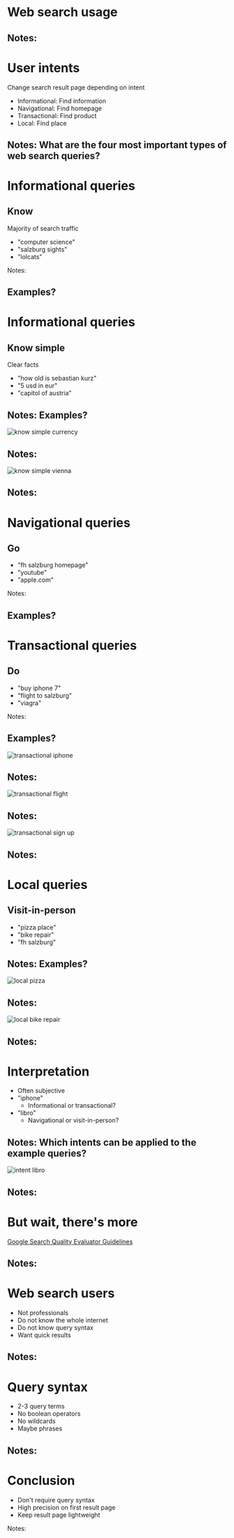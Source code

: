 # Web search usage

Notes:
---
# User intents

Change search result page depending on intent

* Informational: Find information <!-- .element: class="fragment" data-fragment-index="" -->
* Navigational: Find homepage <!-- .element: class="fragment" data-fragment-index="" -->
* Transactional: Find product <!-- .element: class="fragment" data-fragment-index="" -->
* Local: Find place <!-- .element: class="fragment" data-fragment-index="" -->

Notes:
What are the four most important types of web search queries?
---
# Informational queries

## Know

Majority of search traffic

* "computer science" <!-- .element: class="fragment" data-fragment-index="" -->
* "salzburg sights" <!-- .element: class="fragment" data-fragment-index="" -->
* "lolcats" <!-- .element: class="fragment" data-fragment-index="" -->

Notes:

Examples?
---
# Informational queries

## Know simple

Clear facts

* "how old is sebastian kurz" <!-- .element: class="fragment" data-fragment-index="" -->
* "5 usd in eur" <!-- .element: class="fragment" data-fragment-index="" -->
* "capitol of austria" <!-- .element: class="fragment" data-fragment-index="" -->

Notes:
Examples?
---
![know simple currency](../images/know_simple_currency.png)

Notes:
---
![know simple vienna](../images/know_simple_vienna.png)

Notes:
---
# Navigational queries

## Go

* "fh salzburg homepage" <!-- .element: class="fragment" data-fragment-index="" -->
* "youtube" <!-- .element: class="fragment" data-fragment-index="" -->
* "apple.com" <!-- .element: class="fragment" data-fragment-index="" -->

Notes:

Examples?
---
# Transactional queries

## Do

* "buy iphone 7" <!-- .element: class="fragment" data-fragment-index="" -->
* "flight to salzburg" <!-- .element: class="fragment" data-fragment-index="" -->
* "viagra" <!-- .element: class="fragment" data-fragment-index="" -->

Notes:

Examples?
---
![transactional iphone](../images/transactional_iphone.png)

Notes:
---
![transactional flight](../images/transactional_flight.png)

Notes:
---
![transactional sign up](../images/transactional_sign_up.png)

Notes:
---
# Local queries

## Visit-in-person

* "pizza place" <!-- .element: class="fragment" data-fragment-index="" -->
* "bike repair" <!-- .element: class="fragment" data-fragment-index="" -->
* "fh salzburg" <!-- .element: class="fragment" data-fragment-index="" -->

Notes:
Examples?
---
![local pizza](../images/local_pizza.png)

Notes:
---
![local bike repair](../images/local_bike_repair.png)

Notes:
---
# Interpretation

* Often subjective
* "iphone"<!-- .element: class="fragment" data-fragment-index="" -->
    * Informational or transactional?<!-- .element: class="fragment" data-fragment-index="" -->
* "libro"<!-- .element: class="fragment" data-fragment-index="" -->
    * Navigational or visit-in-person?<!-- .element: class="fragment" data-fragment-index="" -->

Notes:
Which intents can be applied to the example queries?
---
![intent libro](../images/intent_libro.png)

Notes:
---
# But wait, there's more

[Google Search Quality Evaluator Guidelines](https://www.google.com/insidesearch/howsearchworks/assets/searchqualityevaluatorguidelines.pdf)

Notes:
---
# Web search users

* Not professionals
* Do not know the whole internet
* Do not know query syntax
* Want quick results

Notes:
---
# Query syntax

* 2-3 query terms
* No boolean operators
* No wildcards
* Maybe phrases

Notes:
---
# Conclusion

* Don't require query syntax
* High precision on first result page
* Keep result page lightweight

Notes:
